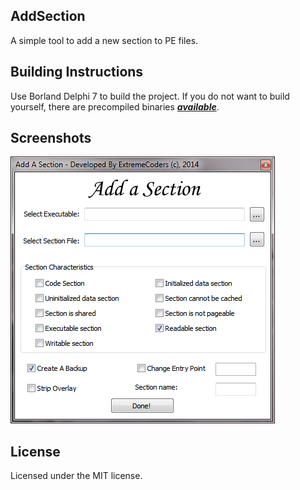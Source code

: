 ## AddSection

A simple tool to add a new section to PE files.

## Building Instructions

Use Borland Delphi 7 to build the project. If you do not want to build yourself, there are precompiled binaries ***[available](https://github.com/extremecoders-re/AddSection/releases)***. 

## Screenshots

![Main Window](/screenshots/screen1.png?raw=true)

## License

Licensed under the MIT license.